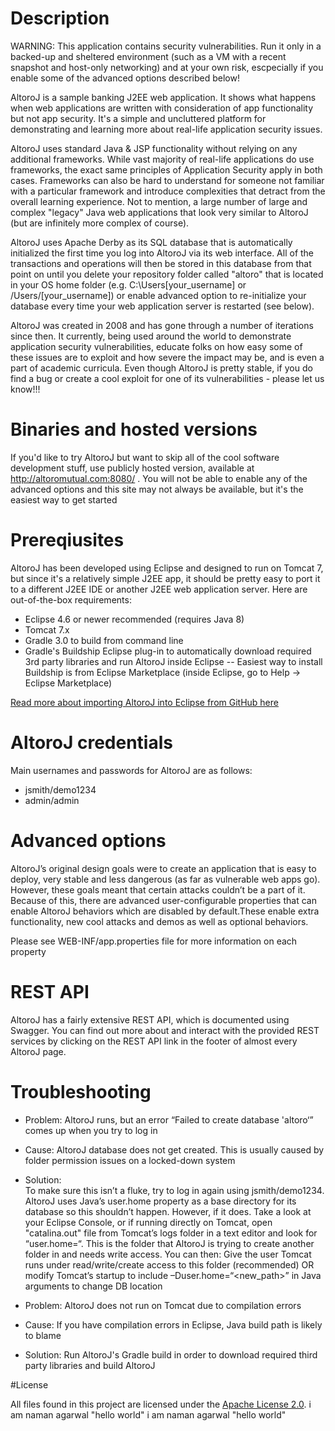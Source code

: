 # Description
WARNING: This application contains security vulnerabilities. Run it only in a backed-up and sheltered environment (such as a VM with a recent snapshot and host-only networking) and at your own risk, escpecially if you enable some of the advanced options described below!

AltoroJ is a sample banking J2EE web application. It shows what happens when web applications are written with consideration of app functionality but not app security. It's a simple and uncluttered platform for demonstrating and learning more about real-life application security issues.

AltoroJ uses standard Java & JSP functionality without relying on any additional frameworks. While vast majority of real-life applications do use frameworks, the exact same principles of Application Security apply in both cases. Frameworks can also be hard to understand for someone not familiar with a particular framework and introduce complexities that detract from the overall learning experience. Not to mention, a large number of large and complex "legacy" Java web applications that look very similar to AltoroJ (but are infinitely more complex of course).

AltoroJ uses Apache Derby as its SQL database that is automatically initialized the first time you log into AltoroJ via its web interface. All of the transactions and operations will then be stored in this database from that point on until you delete your repository folder called "altoro" that is located in your OS home folder (e.g. C:\Users\[your_username] or /Users/[your_username]) or enable advanced option to re-initialize your database every time your web application server is restarted (see below).

AltoroJ was created in 2008 and has gone through a number of iterations since then. It currently, being used around the world to demonstrate application security vulnerabilities, educate folks on how easy some of these issues are to exploit and how severe the impact may be, and is even a part of academic curricula. Even though AltoroJ is pretty stable, if you do find a bug or create a cool exploit for one of its vulnerabilities - please let us know!!!

# Binaries and hosted versions
If you'd like to try AltoroJ but want to skip all of the cool software development stuff, use publicly hosted version, available at http://altoromutual.com:8080/ . You will not be able to enable any of the advanced options and this site may not always be available, but it's the easiest way to get started


# Prereqiusites
AltoroJ has been developed using Eclipse and designed to run on Tomcat 7, but since it's a relatively simple J2EE app, it should be pretty easy to port it to a different J2EE IDE or another J2EE web application server. Here are out-of-the-box requirements:

- Eclipse 4.6 or newer recommended (requires Java 8)
- Tomcat 7.x
- Gradle 3.0 to build from command line
- Gradle's Buildship Eclipse plug-in to automatically download required 3rd party libraries and run AltoroJ inside Eclipse
-- Easiest way to install Buildship is from Eclipse Marketplace (inside Eclipse, go to Help -> Eclipse Marketplace)

[Read more about importing AltoroJ into Eclipse from GitHub here](https://github.com/AppSecDev/AltoroJ/blob/master/Importing%20AltoroJ%20into%20Eclipse%20from%20GitHub.md)

# AltoroJ credentials
Main usernames and passwords for AltoroJ are as follows:
- jsmith/demo1234
- admin/admin


# Advanced options
AltoroJ’s original design goals were to create an application that is easy to deploy, very stable and less dangerous (as far as vulnerable web apps go). However, these goals meant that certain attacks couldn’t be a part of it. Because of this, there are advanced user-configurable properties that can enable AltoroJ behaviors which are disabled by default.These enable extra functionality, new cool attacks and demos as well as optional behaviors.

Please see WEB-INF/app.properties file for more information on each property


# REST API

AltoroJ has a fairly extensive REST API, which is documented using Swagger. You can find out more about and interact with the provided REST services by clicking on the REST API link in the footer of almost every AltoroJ page.


# Troubleshooting

- Problem: AltoroJ runs, but an error “Failed to create database 'altoro‘” comes up when you try to log in
- Cause: AltoroJ database does not get created. This is usually caused by folder permission issues on a locked-down system
- Solution: 	
To make sure this isn’t a fluke, try to log in again using jsmith/demo1234.
AltoroJ uses Java’s user.home property as a base directory for its database so this shouldn’t happen. However, if it does. Take a look at your Eclipse Console, or if running directly on Tomcat, open "catalina.out" file from Tomcat’s logs folder in a text editor and look for “user.home=“. This is the folder that AltoroJ is trying to create another folder in and needs write access. You can then:
Give the user Tomcat runs under read/write/create access to this folder (recommended)
OR modify Tomcat’s startup to include –Duser.home=“<new_path>” in Java arguments to change DB location

- Problem: AltoroJ does not run on Tomcat due to compilation errors
- Cause: If you have compilation errors in Eclipse, Java build path is likely to blame
- Solution: Run AltoroJ's Gradle build in order to download required third party libraries and build AltoroJ


#License

All files found in this project are licensed under the [Apache License 2.0](https://github.com/AppSecDev/AltoroJ/blob/master/LICENSE).
i am naman agarwal "hello world"
i am naman agarwal "hello world"

